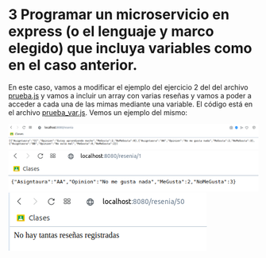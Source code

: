 # 3 Programar un microservicio en express (o el lenguaje y marco elegido) que incluya variables como en el caso anterior.

En este caso, vamos a modificar el ejemplo del ejercicio 2 del del archivo [prueba.js](./expressprueba/prueba.js) y vamos a incluir un array con varias reseñas y vamos a poder a acceder a cada una de las mimas mediante una variable. El código está en el archivo [prueba_var.js](./expressprueba/prueba_var.js). Vemos un ejemplo del mismo:

![](./imgs/3.1.png)
![](./imgs/3.2.png)
![](./imgs/3.3.png)



